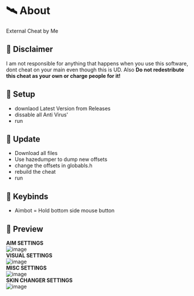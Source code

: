﻿# 🛰 About
External Cheat by Me

## 🗿 Disclaimer
I am not responsible for anything that happens when you use this software,
dont cheat on your main even though this is UD. Also **Do not redestribute
this cheat as your own or charge people for it!**

## 🌌 Setup
- downlaod Latest Version from Releases
- dissable all Anti Virus'
- run

## 🎉 Update
- Download all files
- Use hazedumper to dump new offsets
- change the offsets in globabls.h
- rebuild the cheat
- run
 
 ## 🔑 Keybinds
 
 - Aimbot = Hold bottom side mouse button
 
 ## 📸 Preview
 
 **AIM SETTINGS**<br>
 ![image](https://user-images.githubusercontent.com/90538451/166931063-2201b2fc-897b-4024-b4e0-9b3d24c78b49.png)<br>
 **VISUAL SETTINGS**<br>
![image](https://user-images.githubusercontent.com/90538451/166931133-958240bc-0547-4d09-aed3-c64183848962.png)<br>
**MISC SETTINGS**<br>
![image](https://user-images.githubusercontent.com/90538451/166931226-1f2a2098-3813-417a-b777-b838eaea4d10.png)<br>
**SKIN CHANGER SETTINGS**<br>
![image](https://user-images.githubusercontent.com/90538451/166931279-0fe9a479-1f3c-4b26-87eb-220d78c50064.png)<br>

 
 
